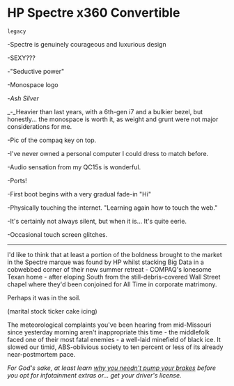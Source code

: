 # HP Spectre x360 Convertible

`legacy`

-Spectre is genuinely courageous and luxurious design 

-SEXY???

-"Seductive power"

-Monospace logo

-_Ash Silver_

_-_Heavier than last years, with a 6th-gen i7 and a bulkier bezel, but honestly... the monospace is worth it, as weight and grunt were not major considerations for me.

-Pic of the compaq key on top.

-I've never owned a personal computer I could dress to match before.

-Audio sensation from my QC15s is wonderful.

-Ports!

-First boot begins with a very gradual fade-in "Hi"

-Physically touching the internet. "Learning again how to touch the web."

-It's certainly not always silent, but when it is... It's quite eerie.

-Occasional touch screen glitches.

---

I'd like to think that at least a portion of the boldness brought to the market in the Spectre marque was found by HP whilst stacking Big Data in a cobwebbed corner of their new summer retreat - COMPAQ's lonesome Texan home - after eloping South from the still-debris-covered Wall Street chapel where they'd been conjoined for All Time in corporate matrimony.

Perhaps it was in the soil.

(marital stock ticker cake icing)

The meteorological complaints you've been hearing from mid-Missouri since yesterday morning aren't inappropriate this time - the middlefolk faced one of their most fatal enemies - a well-laid minefield of black ice. It slowed our timid, ABS-oblivious society to ten percent or less of its already near-postmortem pace.

_For God's sake, at least learn [why you needn't pump your brakes](http://auto.howstuffworks.com/auto-parts/brakes/brake-types/anti-lock-brake3.htm) before you opt for infotainment extras or... get your driver's license._
